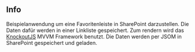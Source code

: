 Info
----
Beispielanwendung um eine Favoritenleiste in SharePoint darzustellen. Die Daten dafür werden in einer Linkliste gespeichert.
Zum rendern wird das [KnockoutJS](http://knockoutjs.com) MVVM Framework benutzt. Die Daten werden per JSOM in SharePoint gespeichert und geladen.
